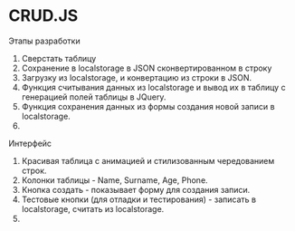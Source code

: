 # CRUD.JS

Этапы разработки
1. Сверстать таблицу
2. Сохранение в localstorage в JSON сконвертированном в строку
3. Загрузку из localstorage, и конвертацию из строки в JSON.
4. Функция считывания данных из localstorage и вывод их в таблицу с генерацией полей таблицы в JQuery.
5. Функция сохранения данных из формы создания новой записи в localstorage.
6. 

Интерфейс
1. Красивая таблица с анимацией и стилизованным чередованием строк.
2. Колонки таблицы - Name, Surname, Age, Phone.
3. Кнопка создать - показывает форму для создания записи.
4. Тестовые кнопки (для отладки и тестирования) - записать в localstorage, считать из localstorage.
5. 
